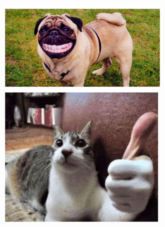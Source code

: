 ![pejsek](https://github.com/SSIPF/it3b-Terssuss/blob/main/pesek.jpg)
![kocka](https://github.com/SSIPF/it3b-Terssuss/blob/main/kocka.gif)

